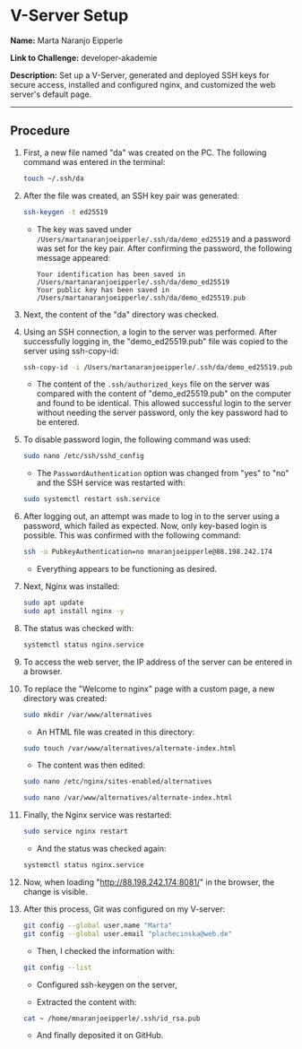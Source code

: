 # V-Server Setup

**Name:** Marta Naranjo Eipperle

**Link to Challenge:** developer-akademie

**Description:** Set up a V-Server, generated and deployed SSH keys for secure access, installed and configured nginx, and customized the web server's default page.

---

## Procedure

1. First, a new file named "da" was created on the PC. The following command was entered in the terminal:
    ```bash
    touch ~/.ssh/da
    ```

2. After the file was created, an SSH key pair was generated:
    ```bash
    ssh-keygen -t ed25519
    ```

    - The key was saved under `/Users/martanaranjoeipperle/.ssh/da/demo_ed25519` and a password was set for the key pair. After confirming the password, the following message appeared:
    
        ```
        Your identification has been saved in /Users/martanaranjoeipperle/.ssh/da/demo_ed25519
        Your public key has been saved in /Users/martanaranjoeipperle/.ssh/da/demo_ed25519.pub
        ```

3. Next, the content of the "da" directory was checked.

4. Using an SSH connection, a login to the server was performed. After successfully logging in, the "demo_ed25519.pub" file was copied to the server using ssh-copy-id:
    ```bash
    ssh-copy-id -i /Users/martanaranjoeipperle/.ssh/da/demo_ed25519.pub mnaranjoeipperle@88.198.242.174
    ```

    - The content of the `.ssh/authorized_keys` file on the server was compared with the content of "demo_ed25519.pub" on the computer and found to be identical. This allowed successful login to the server without needing the server password, only the key password had to be entered.

5. To disable password login, the following command was used:
    ```bash
    sudo nano /etc/ssh/sshd_config
    ```
    - The `PasswordAuthentication` option was changed from "yes" to "no" and the SSH service was restarted with:
    ```bash
    sudo systemctl restart ssh.service
    ```

6. After logging out, an attempt was made to log in to the server using a password, which failed as expected. Now, only key-based login is possible. This was confirmed with the following command:
    ```bash
    ssh -o PubkeyAuthentication=no mnaranjoeipperle@88.198.242.174
    ```
    - Everything appears to be functioning as desired.

7. Next, Nginx was installed:
    ```bash
    sudo apt update
    sudo apt install nginx -y
    ```

8. The status was checked with:
    ```bash
    systemctl status nginx.service
    ```

9. To access the web server, the IP address of the server can be entered in a browser.

10. To replace the "Welcome to nginx" page with a custom page, a new directory was created:
    ```bash
    sudo mkdir /var/www/alternatives
    ```
    - An HTML file was created in this directory:
    ```bash
    sudo touch /var/www/alternatives/alternate-index.html
    ```
    - The content was then edited:
    ```bash
    sudo nano /etc/nginx/sites-enabled/alternatives
    ```
    ```bash
    sudo nano /var/www/alternatives/alternate-index.html
    ```

11. Finally, the Nginx service was restarted:
    ```bash
    sudo service nginx restart
    ```
    - And the status was checked again:
    ```bash
    systemctl status nginx.service
    ```

12. Now, when loading "http://88.198.242.174:8081/" in the browser, the change is visible.

13. After this process, Git was configured on my V-server:
    ```bash
    git config --global user.name "Marta"
    git config --global user.email "plachecinska@web.de"
    ```

    - Then, I checked the information with:
    ```bash
    git config --list
    ```
    
    - Configured ssh-keygen on the server,
    
    - Extracted the content with:
    ```bash
    cat ~ /home/mnaranjoeipperle/.ssh/id_rsa.pub
    ```
    
    - And finally deposited it on GitHub.
